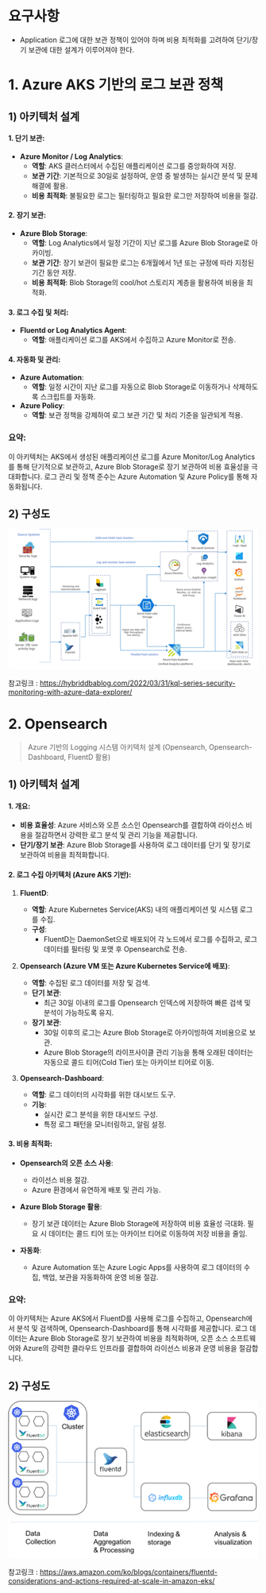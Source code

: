 # 요구사항

* Application 로그에 대한 보관 정책이 있어야 하며 비용 최적화를 고려하여 단기/장기 보관에 대한 설계가 이루어져야 한다.



# 1. Azure AKS 기반의 로그 보관 정책

## 1) 아키텍처 설계

#### 1. **단기 보관**:
   - **Azure Monitor / Log Analytics**:
     - **역할**: AKS 클러스터에서 수집된 애플리케이션 로그를 중앙화하여 저장.
     - **보관 기간**: 기본적으로 30일로 설정하여, 운영 중 발생하는 실시간 분석 및 문제 해결에 활용.
     - **비용 최적화**: 불필요한 로그는 필터링하고 필요한 로그만 저장하여 비용을 절감.

#### 2. **장기 보관**:
   - **Azure Blob Storage**:
     - **역할**: Log Analytics에서 일정 기간이 지난 로그를 Azure Blob Storage로 아카이빙.
     - **보관 기간**: 장기 보관이 필요한 로그는 6개월에서 1년 또는 규정에 따라 지정된 기간 동안 저장.
     - **비용 최적화**: Blob Storage의 cool/hot 스토리지 계층을 활용하여 비용을 최적화.

#### 3. **로그 수집 및 처리**:
   - **Fluentd or Log Analytics Agent**:
     - **역할**: 애플리케이션 로그를 AKS에서 수집하고 Azure Monitor로 전송.

#### 4. **자동화 및 관리**:
   - **Azure Automation**:
     - **역할**: 일정 시간이 지난 로그를 자동으로 Blob Storage로 이동하거나 삭제하도록 스크립트를 자동화.
   - **Azure Policy**:
     - **역할**: 보관 정책을 강제하여 로그 보관 기간 및 처리 기준을 일관되게 적용.

### 요약:
이 아키텍처는 AKS에서 생성된 애플리케이션 로그를 Azure Monitor/Log Analytics를 통해 단기적으로 보관하고, Azure Blob Storage로 장기 보관하여 비용 효율성을 극대화합니다. 로그 관리 및 정책 준수는 Azure Automation 및 Azure Policy를 통해 자동화됩니다.



## 2) 구성도



![img](./31.Logging.assets/image-16.png)



참고링크 : https://hybriddbablog.com/2022/03/31/kql-series-security-monitoring-with-azure-data-explorer/











# 2. Opensearch

> Azure 기반의 Logging 시스템 아키텍처 설계 (Opensearch, Opensearch-Dashboard, FluentD 활용)



## 1) 아키텍처 설계



#### 1. **개요**:

   - **비용 효율성**: Azure 서비스와 오픈 소스인 Opensearch를 결합하여 라이선스 비용을 절감하면서 강력한 로그 분석 및 관리 기능을 제공합니다.
   - **단기/장기 보관**: Azure Blob Storage를 사용하여 로그 데이터를 단기 및 장기로 보관하여 비용을 최적화합니다.



#### 2. **로그 수집 아키텍처 (Azure AKS 기반)**:

1. **FluentD**:
   - **역할**: Azure Kubernetes Service(AKS) 내의 애플리케이션 및 시스템 로그를 수집.
   - **구성**:
     - FluentD는 DaemonSet으로 배포되어 각 노드에서 로그를 수집하고, 로그 데이터를 필터링 및 포맷 후 Opensearch로 전송.

2. **Opensearch (Azure VM 또는 Azure Kubernetes Service에 배포)**:
   - **역할**: 수집된 로그 데이터를 저장 및 검색.
   - **단기 보관**:
     - 최근 30일 이내의 로그를 Opensearch 인덱스에 저장하여 빠른 검색 및 분석이 가능하도록 유지.
   - **장기 보관**:
     - 30일 이후의 로그는 Azure Blob Storage로 아카이빙하여 저비용으로 보관. 
     - Azure Blob Storage의 라이프사이클 관리 기능을 통해 오래된 데이터는 자동으로 콜드 티어(Cold Tier) 또는 아카이브 티어로 이동.
   
3. **Opensearch-Dashboard**:
   - **역할**: 로그 데이터의 시각화를 위한 대시보드 도구.
   - **기능**:
     - 실시간 로그 분석을 위한 대시보드 구성.
     - 특정 로그 패턴을 모니터링하고, 알림 설정.

#### 3. **비용 최적화**:

- **Opensearch의 오픈 소스 사용**:
  - 라이선스 비용 절감.
  - Azure 환경에서 유연하게 배포 및 관리 가능.

- **Azure Blob Storage 활용**:
  - 장기 보관 데이터는 Azure Blob Storage에 저장하여 비용 효율성 극대화. 필요 시 데이터는 콜드 티어 또는 아카이브 티어로 이동하여 저장 비용을 줄임.

- **자동화**:
  - Azure Automation 또는 Azure Logic Apps를 사용하여 로그 데이터의 수집, 백업, 보관을 자동화하여 운영 비용 절감.

### 요약:
이 아키텍처는 Azure AKS에서 FluentD를 사용해 로그를 수집하고, Opensearch에서 분석 및 검색하며, Opensearch-Dashboard를 통해 시각화를 제공합니다. 로그 데이터는 Azure Blob Storage로 장기 보관하여 비용을 최적화하며, 오픈 소스 소프트웨어와 Azure의 강력한 클라우드 인프라를 결합하여 라이선스 비용과 운영 비용을 절감합니다.





## 2) 구성도



![img](./31.Logging.assets/image4-1.png)

참고링크 : https://aws.amazon.com/ko/blogs/containers/fluentd-considerations-and-actions-required-at-scale-in-amazon-eks/





